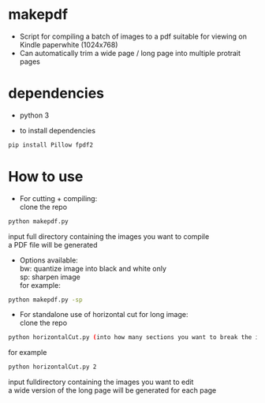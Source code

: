 # makepdf
 - Script for compiling a batch of images to a pdf suitable for viewing on Kindle paperwhite (1024x768)
 - Can automatically trim a wide page / long page into multiple protrait pages

# dependencies
 - python 3

 - to install dependencies
```bash
pip install Pillow fpdf2
```

# How to use
- For cutting + compiling:\
clone the repo
```bash
python makepdf.py
```
input full directory containing the images you want to compile\
a PDF file will be generated

- Options available:\
bw: quantize image into black and white only\
sp: sharpen image\
for example:
```bash
python makepdf.py -sp
```


- For standalone use of horizontal cut for long image:\
clone the repo
```bash
python horizontalCut.py (into how many sections you want to break the image height: int, default=3)
```
for example
```bash
python horizontalCut.py 2
```
input fulldirectory containing the images you want to edit\
a wide version of the long page will be generated for each page


